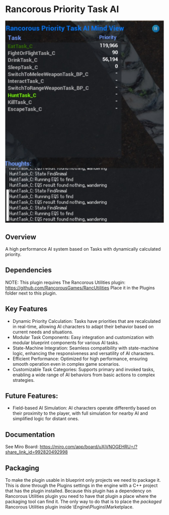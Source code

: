 # Rancorous Priority Task AI

![Example](Resources/DebugView.jpg)

## Overview
A high performance AI system based on Tasks with dynamically calculated priority.

## Dependencies

NOTE: This plugin requires The Rancorous Utilities plugin: https://github.com/RancorousGames/RancUtilities
Place it in the Plugins folder next to this plugin. 

## Key Features

+ Dynamic Priority Calculation: Tasks have priorities that are recalculated in real-time, allowing AI characters to adapt their behavior based on current needs and situations.
+ Modular Task Components: Easy integration and customization with modular blueprint components for various AI tasks.
+ State-Machine Integration: Seamless compatibility with state-machine logic, enhancing the responsiveness and versatility of AI characters.
+ Efficient Performance: Optimized for high performance, ensuring smooth operation even in complex game scenarios.
+ Customizable Task Categories: Supports primary and invoked tasks, enabling a wide range of AI behaviors from basic actions to complex strategies.

## Future Features:
+ Field-based AI Simulation: AI characters operate differently based on their proximity to the player, with full simulation for nearby AI and simplified logic for distant ones.

## Documentation

See Miro Board: https://miro.com/app/board/uXjVNOGEHRU=/?share_link_id=992820492998

## Packaging

To make the plugin usable in blueprint only projects we need to package it.
This is done through the Plugins settings in the engine with a C++ project that has the plugin installed.
Because this plugin has a dependency on Rancorous Utilities plugin you need to have that plugin a place where the packaging tool can find it.
The only way to do that is to place the *packaged* Rancorous Utilities plugin inside \Engine\Plugins\Marketplace.
